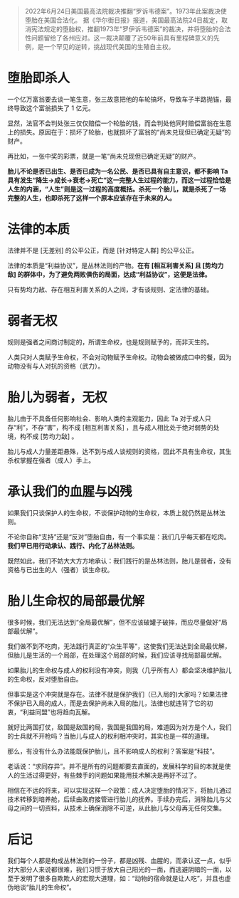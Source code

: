 > 2022年6月24日美国最高法院裁决推翻“罗诉韦德案”。1973年此案裁决使堕胎在美国合法化。
> 据《华尔街日报》报道，美国最高法院24日裁定，取消宪法规定的堕胎权，推翻1973年“罗伊诉韦德案”的裁决，并将堕胎的合法性问题留给了各州应对。这一裁决颠覆了近50年前具有里程碑意义的先例，是一个罕见的逆转，挑战现代美国的生殖自主权。

# 堕胎即杀人

一个亿万富翁要去谈一笔生意，张三故意把他的车轮搞坏，导致车子半路抛锚，最终导致这个富翁损失了 1 亿元。

显然，法官不会判处张三仅仅赔偿一个轮胎的钱，而会判处他同时赔偿富翁在生意上的损失。原因在于：损坏了轮胎，也就损坏了富翁的“尚未兑现但已确定无疑”的财产。

再比如，一张中奖的彩票，就是一笔“尚未兑现但已确定无疑”的财产。

**胎儿不论是否已出生、是否已成为一名公民、是否已具有自主意识，都不影响 Ta 具有发生“降生→成长→衰老→死亡”这一完整人生过程的能力，而这一过程恰恰是人生的内涵，“人生”则是这一过程的高度概括。杀死一个胎儿，就是杀死了一场完整的人生，也即杀死了这样一个原本应该存在于未来的人。**

# 法律的本质

法律并不是 [无差别] 的公平公正，而是 [针对特定人群] 的公平公正。

法律的本质是“利益协议”，是丛林法则的产物。**在有 [相互利害关系] 且 [势均力敌] 的群体中，为了避免两败俱伤的局面，达成“利益协议”，这便是法律。**

只有势均力敌、存在相互利害关系的人之间，才有谈规则、定法律的基础。

# 弱者无权

规则是强者之间商讨制定的，所谓生命权，也是规则赋予的，而非天生的。

人类只对人类赋予生命权，不会对动物赋予生命权。动物会被做成口中的餐，因为动物没有与人对抗的资格（武力）。

# 胎儿为弱者，无权

胎儿由于不具备任何影响社会、影响人类的主观能力，因此 Ta 对于成人只存“利”，不存“害”，构不成 [相互利害关系] ，且与成人相比处于绝对弱势的处境，构不成 [势均力敌] 。

胎儿与成人力量差距悬殊，达不到与成人谈规则的资格，因此不具有生命权，其生杀权掌握在强者（成人）手上。

# 承认我们的血腥与凶残

如果我们只谈保护人的生命权，不谈保护动物的生命权，本质上就仍然是丛林法则。

不论你自称“支持”还是“反对”堕胎自由，有一个事实是：我们几乎每天都在吃肉。**我们早已用行动承认、践行、内化了丛林法则。**

既然如此，我们不妨大大方方地承认：我们践行的是丛林法则，胎儿是弱者，没有资格与已出生的人（强者）谈生命权。

# 胎儿生命权的局部最优解

很多时候，我们无法达到“全局最优解”，但不应该破罐子破摔，而应尽量做好“局部最优解”。

我们做不到不吃肉，无法践行真正的“众生平等”，这使我们无法达到全局最优解，但胎儿是生活的一个局部，在处理这个局部的时候，我们应该寻找局部最优解。

如果胎儿的生命权与成人的权利没有冲突，则我（几乎所有人）都会坚决维护胎儿的生命权，反对堕胎自由。

但事实是这个冲突就是存在。法律不就是保护我们（已入局的)大家吗？如果法律不保护已入局的成人，而是去保护尚未入局的胎儿，法律也就违背了它的初衷，“利益同盟”也将趋向瓦解。

就好比两国打仗，敌国是敌国的局，我国是我国的局，难道因为对方是个人，我们的士兵就不开枪吗？当胎儿与成人的权利相冲突时，其实也是一样的道理。

那么，有没有什么办法能既保护胎儿，且不影响成人的权利？答案是“科技”。

老话说：“求同存异”。并不是所有的问题都要去直面的，发展科学的目的本就是使人的生活过得更好，有些棘手的问题如果能用技术解决是再好不过了。

相信在不远的将来，可以实现这样一个政策：成人决定堕胎的情况下，将胎儿通过技术转移到培养舱，后续由政府接管进行胎儿的抚养。手续办完后，消除胎儿与父母之间的一切资料，从技术上确保消除不可逆，从此胎儿与父母再无任何交集。

# 后记

我们每个人都是构成丛林法则的一份子，都是凶残、血腥的，而承认这一点，似乎对大部分人来说都很难，我们习惯于放大自己阳光的一面，而逃避阴暗的一面，以至于发明了很多自欺欺人的宏观大道理，如：“动物的宿命就是让人吃”，并且也虚伪地谈“胎儿的生命权”。
